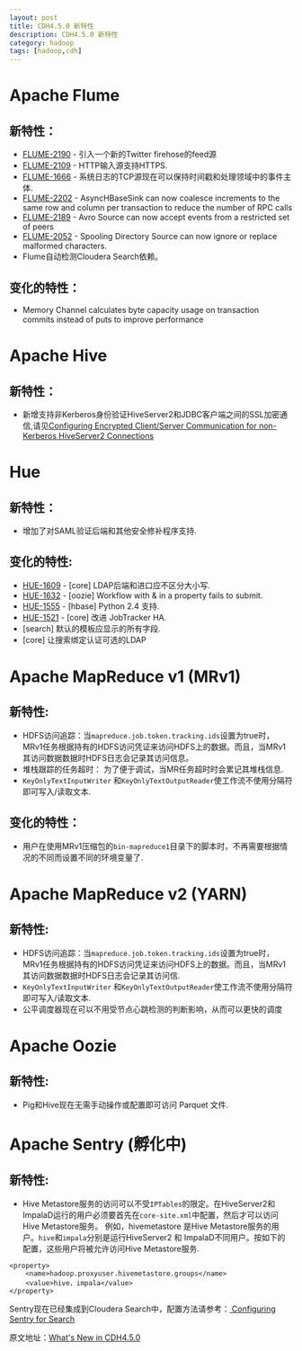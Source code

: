 ```yaml
---
layout: post
title: CDH4.5.0 新特性
description: CDH4.5.0 新特性
category: hadoop
tags: [hadoop,cdh]
---
```


# Apache Flume

## 新特性：

- [FLUME-2190](https://issues.apache.org/jira/browse/FLUME-2190) - 引入一个新的Twitter firehose的feed源
- [FLUME-2109](https://issues.apache.org/jira/browse/FLUME-2109) - HTTP输入源支持HTTPS.
- [FLUME-1666](https://issues.apache.org/jira/browse/FLUME-1666) - 系统日志的TCP源现在可以保持时间戳和处理领域中的事件主体.
- [FLUME-2202](https://issues.apache.org/jira/browse/FLUME-2202) - AsyncHBaseSink can now coalesce increments to the same row and column per transaction to reduce the number of RPC calls
- [FLUME-2189](https://issues.apache.org/jira/browse/FLUME-2189) - Avro Source can now accept events from a restricted set of peers
- [FLUME-2052](https://issues.apache.org/jira/browse/FLUME-2052) - Spooling Directory Source can now ignore or replace malformed characters.
- Flume自动检测Cloudera Search依赖。

## 变化的特性：

- Memory Channel calculates byte capacity usage on transaction commits instead of puts to improve performance

# Apache Hive

## 新特性：

- 新增支持非Kerberos身份验证HiveServer2和JDBC客户端之间的SSL加密通信,请见[Configuring Encrypted Client/Server Communication for non-Kerberos HiveServer2 Connections](http://www.cloudera.com/content/cloudera-content/cloudera-docs/CDH4/latest/CDH4-Security-Guide/cdh4sg_topic_9_1.html#concept_rqh_sff_cm_unique_2)

# Hue

## 新特性：

- 增加了对SAML验证后端和其他安全修补程序支持.

## 变化的特性:

- [HUE-1609](https://issues.apache.org/jira/browse/HUE-1609) - [core] LDAP后端和进口应不区分大小写.
- [HUE-1632](https://issues.apache.org/jira/browse/HUE-1632) - [oozie] Workflow with & in a property fails to submit.
- [HUE-1555](https://issues.apache.org/jira/browse/HUE-1555) - [hbase] Python 2.4 支持.
- [HUE-1521](https://issues.apache.org/jira/browse/HUE-1521) - [core] 改进 JobTracker HA.
- [search] 默认的模板应显示的所有字段.
- [core] 让搜索绑定认证可选的LDAP

# Apache MapReduce v1 (MRv1)

## 新特性:

- HDFS访问追踪：当`mapreduce.job.token.tracking.ids`设置为true时，MRv1任务根据持有的HDFS访问凭证来访问HDFS上的数据。而且，当MRv1其访问数据数据时HDFS日志会记录其访问信息。 
- 堆栈跟踪的任务超时： 为了便于调试，当MR任务超时时会累记其堆栈信息.
- `KeyOnlyTextInputWriter` 和`KeyOnlyTextOutputReader`使工作流不使用分隔符即可写入/读取文本.

## 变化的特性：

- 用户在使用MRv1压缩包的`bin-mapreduce1`目录下的脚本时，不再需要根据情况的不同而设置不同的环境变量了.

# Apache MapReduce v2 (YARN)

## 新特性:

- HDFS访问追踪：当`mapreduce.job.token.tracking.ids`设置为true时，MRv1任务根据持有的HDFS访问凭证来访问HDFS上的数据。而且，当MRv1其访问数据数据时HDFS日志会记录其访问信.
- `KeyOnlyTextInputWriter` 和`KeyOnlyTextOutputReader`使工作流不使用分隔符即可写入/读取文本.
- 公平调度器现在可以不用受节点心跳检测的判断影响，从而可以更快的调度

# Apache Oozie

## 新特性:

- Pig和Hive现在无需手动操作或配置即可访问 Parquet 文件.

# Apache Sentry (孵化中)

## 新特性:

- Hive Metastore服务的访问可以不受`IPTables`的限定。在HiveServer2和ImpalaD运行的用户必须要首先在`core-site.xml`中配置，然后才可以访问Hive Metastore服务。
例如，hivemetastore 是Hive Metastore服务的用户。`hive`和`impala`分别是运行HiveServer2 和 ImpalaD不同用户。按如下的配置，这些用户将被允许访问Hive Metastore服务.

~~~
<property>
    <name>hadoop.proxyuser.hivemetastore.groups</name>
    <value>hive，impala</value>
</property>
~~~
Sentry现在已经集成到Cloudera Search中，配置方法请参考：[ Configuring Sentry for Search](http://www.cloudera.com/content/cloudera-content/cloudera-docs/Search/latest/Cloudera-Search-User-Guide/csug_sentry.html)

原文地址：[What's New in CDH4.5.0](http://www.cloudera.com/content/cloudera-content/cloudera-docs/CDH4/latest/CDH4-Release-Notes/Whats_New_in_4-5.html)


